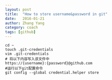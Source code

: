 ```yaml
---
layout: post
title:  "How to store username&password in git"
date:   2016-01-21
author: Zhang Yang
category: coach
tags: [github]
---
```


`cd ~`  
`touch .git-credentials`  
`vim .git-credentials`  
`# 将以下内容写入该文件中`  
`https://{username}:{password}@github.com`   
`#运行以下git配置命令`  
`git config --global credential.helper store`  